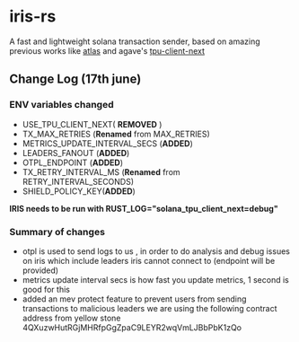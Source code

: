 # iris-rs
A fast and lightweight solana transaction sender, based on amazing previous works like [atlas](https://github.com/helius-labs/atlas-txn-sender) and agave's [tpu-client-next](https://github.com/anza-xyz/agave/blob/master/tpu-client-next)

## Change Log (17th june)

### ENV variables changed

* USE_TPU_CLIENT_NEXT( **REMOVED** )
* TX_MAX_RETRIES (**Renamed** from MAX_RETRIES)
* METRICS_UPDATE_INTERVAL_SECS  (**ADDED**)
* LEADERS_FANOUT (**ADDED**)
* OTPL_ENDPOINT (**ADDED**)
* TX_RETRY_INTERVAL_MS (**Renamed** from RETRY_INTERVAL_SECONDS)
* SHIELD_POLICY_KEY(**ADDED**)

**IRIS needs to be run with RUST_LOG="solana_tpu_client_next=debug"**

### Summary of changes


* otpl is used to send logs to us , in order to do analysis and debug issues on iris which include leaders iris cannot connect to (endpoint will be provided)
* metrics update interval secs is how fast you update metrics, 1 second is good for this
* added an mev protect feature to prevent users from sending transactions to malicious leaders we are using the following contract address from yellow stone 4QXuzwHutRGjMHRfpGgZpaC9LEYR2wqVmLJBbPbK1zQo
